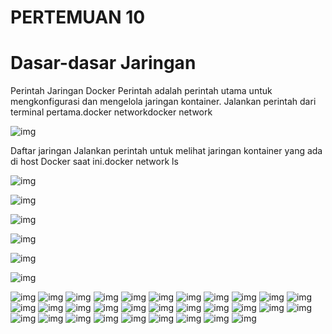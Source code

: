 # PERTEMUAN 10
 # Dasar-dasar Jaringan
Perintah Jaringan Docker
Perintah adalah perintah utama untuk mengkonfigurasi dan mengelola jaringan kontainer. Jalankan perintah dari terminal pertama.docker networkdocker network

![img](foto/1.png)

Daftar jaringan
Jalankan perintah untuk melihat jaringan kontainer yang ada di host Docker saat ini.docker network ls

![img](foto/2.png)


![img](foto/3.png)


![img](foto/4.png)


![img](foto/5.png)

![img](foto/6.png)

![img](foto/7.png)

![img](foto/8.png)
![img](foto/9.png)
![img](foto/10.png)
![img](foto/11.png)
![img](foto/12.png)
![img](foto/13.png)
![img](foto/14.png)
![img](foto/15.png)
![img](foto/16.png)
![img](foto/17.png)
![img](foto/18.png)
![img](foto/19.png)
![img](foto/20.png)
![img](foto/21.png)
![img](foto/22.png)
![img](foto/23.png)
![img](foto/24.png)
![img](foto/25.png)
![img](foto/26.png)
![img](foto/27.png)
![img](foto/28.png)
![img](foto/29.png)
![img](foto/30.png)
![img](foto/31.png)
![img](foto/32.png)
![img](foto/33.png)
![img](foto/34.png)
![img](foto/35.png)
![img](foto/36.png)
![img](foto/37.png)
![img](foto/38.png)
